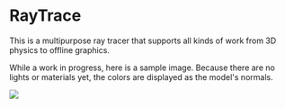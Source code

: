 # RayTrace
This is a multipurpose ray tracer that supports all kinds of work from 3D physics to offline graphics.

While a work in progress, here is a sample image. Because there are no lights or materials yet, the colors are displayed as the model's normals.

![](https://i.imgur.com/gLb3EBm.png)
